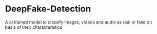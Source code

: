 # DeepFake-Detection
A ai trained model to classify images, videos and audio as real or fake on basis of their characteristics
